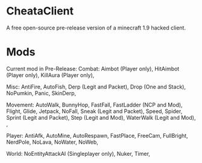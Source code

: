 # CheataClient
A free open-source pre-release version of a minecraft 1.9 hacked client.

# Mods
Current mod in Pre-Release:
Combat: 
Aimbot (Player only), 
HitAimbot (Player only),
KillAura (Player only), 

Misc: 
AntiFire, 
AutoFish, 
Derp (Legit and Packet), 
Drop (One and Stack), 
NoPumkin, 
Panic, 
SkinDerp, 

Movement: 
AutoWalk, 
BunnyHop, 
FastFall, 
FastLadder (NCP and Mod), 
Flight, 
Glide, 
Jetpack, 
NoFall, 
Sneak (Legit and Packet), 
Speed, 
Spider, 
Sprint (Legit and Packet), 
Step (Legit and Mod), 
WaterWalk (Legit and Mod), , 

Player: 
AntiAfk, 
AutoMine,
AutoRespawn, 
FastPlace, 
FreeCam, 
FullBright, 
NerdPole, 
NoLava, 
NoWater, 
NoWeb, 

World: 
NoEntityAttackAI (Singleplayer only),
Nuker,
Timer, 
